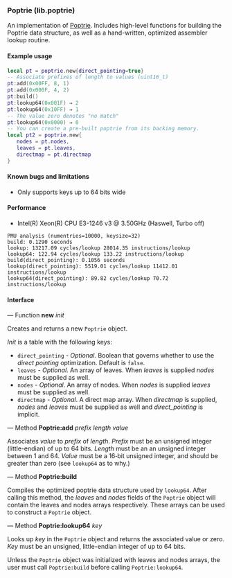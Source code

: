 ### Poptrie (lib.poptrie)

An implementation of
[Poptrie](http://conferences.sigcomm.org/sigcomm/2015/pdf/papers/p57.pdf).
Includes high-level functions for building the Poptrie data structure, as well
as a hand-written, optimized assembler lookup routine.

#### Example usage

```lua
local pt = poptrie.new{direct_pointing=true}
-- Associate prefixes of length to values (uint16_t)
pt:add(0x00FF, 8, 1)
pt:add(0x000F, 4, 2)
pt:build()
pt:lookup64(0x001F) ⇒ 2
pt:lookup64(0x10FF) ⇒ 1
-- The value zero denotes "no match"
pt:lookup64(0x0000) ⇒ 0
-- You can create a pre-built poptrie from its backing memory.
local pt2 = poptrie.new{
   nodes = pt.nodes,
   leaves = pt.leaves,
   directmap = pt.directmap
}
```

#### Known bugs and limitations

 - Only supports keys up to 64 bits wide

#### Performance

- Intel(R) Xeon(R) CPU E3-1246 v3 @ 3.50GHz (Haswell, Turbo off)

```
PMU analysis (numentries=10000, keysize=32)
build: 0.1290 seconds
lookup: 13217.09 cycles/lookup 28014.35 instructions/lookup
lookup64: 122.94 cycles/lookup 133.22 instructions/lookup
build(direct_pointing): 0.1056 seconds
lookup(direct_pointing): 5519.01 cycles/lookup 11412.01 instructions/lookup
lookup64(direct_pointing): 89.82 cycles/lookup 70.72 instructions/lookup
```

#### Interface

— Function **new** *init*

Creates and returns a new `Poptrie` object.

*Init* is a table with the following keys:

* `direct_pointing` - *Optional*. Boolean that governs whether to use the
  *direct pointing* optimization. Default is `false`.
* `leaves` - *Optional*. An array of leaves. When *leaves* is supplied *nodes*
   must be supplied as well.
* `nodes` - *Optional*. An array of nodes. When *nodes* is supplied *leaves*
   must be supplied as well.
* `directmap` - *Optional*. A direct map array. When *directmap* is supplied,
   *nodes* and *leaves* must be supplied as well and *direct_pointing* is
   implicit.

— Method **Poptrie:add** *prefix* *length* *value*

Associates *value* to *prefix* of *length*. *Prefix* must be an unsigned
integer (little-endian) of up to 64 bits. *Length* must be an an unsigned
integer between 1 and 64. *Value* must be a 16‑bit unsigned integer, and should
be greater than zero (see `lookup64` as to why.)

— Method **Poptrie:build**

Compiles the optimized poptrie data structure used by `lookup64`. After calling
this method, the *leaves* and *nodes* fields of the `Poptrie` object will
contain the leaves and nodes arrays respectively. These arrays can be used to
construct a `Poptrie` object.

— Method **Poptrie:lookup64** *key*

Looks up *key* in the `Poptrie` object and returns the associated value or
zero. *Key* must be an unsigned, little-endian integer of up to 64 bits.

Unless the `Poptrie` object was initialized with leaves and nodes arrays, the
user must call `Poptrie:build` before calling `Poptrie:lookup64`.
